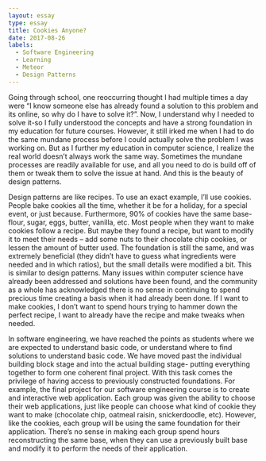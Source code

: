 ```yaml
---
layout: essay
type: essay
title: Cookies Anyone?
date: 2017-08-26
labels:
  - Software Engineering
  - Learning
  - Meteor
  - Design Patterns
---
```

Going through school, one reoccurring thought I had multiple times a day were “I know someone else has already found a solution to this problem and its online, so why do I have to solve it?”. Now, I understand why I needed to solve it-so I fully understood the concepts and have a strong foundation in my education for future courses. However, it still irked me when I had to do the same mundane process before I could actually solve the problem I was working on. But as I further my education in computer science, I realize the real world doesn’t always work the same way. Sometimes the mundane processes are readily available for use, and all you need to do is build off of them or tweak them to solve the issue at hand. And this is the beauty of design patterns.

Design patterns are like recipes. To use an exact example, I’ll use cookies. People bake cookies all the time, whether it be for a holiday, for a special event, or just because. Furthermore, 90% of cookies have the same base- flour, sugar, eggs, butter, vanilla, etc. Most people when they want to make cookies follow a recipe. But maybe they found a recipe, but want to modify it to meet their needs – add some nuts to their chocolate chip cookies, or lessen the amount of butter used. The foundation is still the same, and was extremely beneficial (they didn’t have to guess what ingredients were needed and in which ratios), but the small details were modified a bit. This is similar to design patterns. Many issues within computer science have already been addressed and solutions have been found, and the community as a whole has acknowledged there is no sense in continuing to spend precious time creating a basis when it had already been done. If I want to make cookies, I don’t want to spend hours trying to hammer down the perfect recipe, I want to already have the recipe and make tweaks when needed. 

In software engineering, we have reached the points as students where we are expected to understand basic code, or understand where to find solutions to understand basic code. We have moved past the individual building block stage and into the actual building stage- putting everything together to form one coherent final project. With this task comes the privilege of having access to previously constructed foundations. For example, the final project for our software engineering course is to create and interactive web application. Each group was given the ability to choose their web applications, just like people can choose what kind of cookie they want to make (chocolate chip, oatmeal raisin, snickerdoodle, etc). However, like the cookies, each group will be using the same foundation for their application. There’s no sense in making each group spend hours reconstructing the same base, when they can use a previously built base and modify it to perform the needs of their application.  
